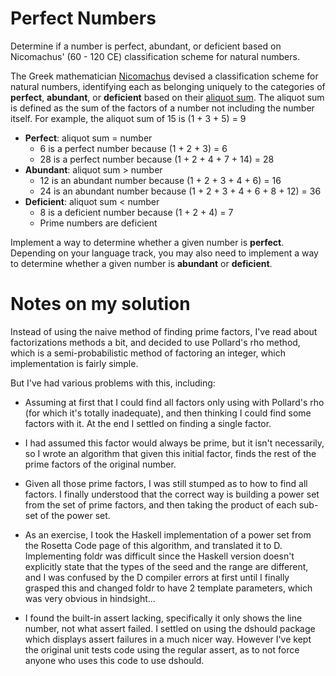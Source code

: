 # Perfect Numbers

Determine if a number is perfect, abundant, or deficient based on
Nicomachus' (60 - 120 CE) classification scheme for natural numbers.

The Greek mathematician [Nicomachus](https://en.wikipedia.org/wiki/Nicomachus) devised a classification scheme for natural numbers, identifying each as belonging uniquely to the categories of **perfect**, **abundant**, or **deficient** based on their [aliquot sum](https://en.wikipedia.org/wiki/Aliquot_sum). The aliquot sum is defined as the sum of the factors of a number not including the number itself. For example, the aliquot sum of 15 is (1 + 3 + 5) = 9

- **Perfect**: aliquot sum = number
  - 6 is a perfect number because (1 + 2 + 3) = 6
  - 28 is a perfect number because (1 + 2 + 4 + 7 + 14) = 28
- **Abundant**: aliquot sum > number
  - 12 is an abundant number because (1 + 2 + 3 + 4 + 6) = 16
  - 24 is an abundant number because (1 + 2 + 3 + 4 + 6 + 8 + 12) = 36
- **Deficient**: aliquot sum < number
  - 8 is a deficient number because (1 + 2 + 4) = 7
  - Prime numbers are deficient

Implement a way to determine whether a given number is **perfect**. Depending on your language track, you may also need to implement a way to determine whether a given number is **abundant** or **deficient**.

Notes on my solution
====================
Instead of using the naive method of finding prime factors, I've read about factorizations methods a bit, and decided to use Pollard's rho method, which is a semi-probabilistic method of factoring an integer, which implementation is fairly simple.

But I've had various problems with this, including:

* Assuming at first that I could find all factors only using with Pollard's rho (for which it's totally inadequate), and then thinking I could find some factors with it. At the end I settled on finding a single factor.

* I had assumed this factor would always be prime, but it isn't necessarily, so I wrote an algorithm that given this initial factor, finds the rest of the prime factors of the original number.

* Given all those prime factors, I was still stumped as to how to find all factors. I finally understood that the correct way is building a power set from the set of prime factors, and then taking the product of each sub-set of the power set.

* As an exercise, I took the Haskell implementation of a power set from the Rosetta Code page of this algorithm, and translated it to D.  Implementing foldr was difficult since the Haskell version doesn't explicitly state that the types of the seed and the range are different, and I was confused by the D compiler errors at first until I finally grasped this and changed foldr to have 2 template parameters, which was very obvious in hindsight...

* I found the built-in assert lacking, specifically it only shows the line number, not what assert failed. I settled on using the dshould package which displays assert failures in a much nicer way.  However I've kept the original unit tests code using the regular assert, as to not force anyone who uses this code to use dshould.
